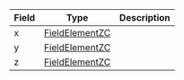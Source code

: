 

| Field | Type | Description |
|--|--|--|
| x |  [FieldElementZC](/solana/idl/types/FieldElementZC) |  |
| y |  [FieldElementZC](/solana/idl/types/FieldElementZC) |  |
| z |  [FieldElementZC](/solana/idl/types/FieldElementZC) |  |
